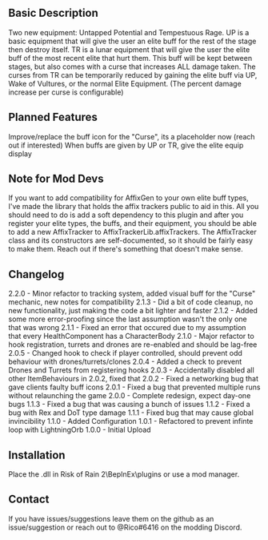 Basic Description
------------
Two new equipment: Untapped Potential and Tempestuous Rage.
UP is a basic equipment that will give the user an elite buff for the rest of the stage then destroy itself.
TR is a lunar equipment that will give the user the elite buff of the most recent elite that hurt them. This buff will be kept between stages, but also comes with a curse that increases ALL damage taken.
The curses from TR can be temporarily reduced by gaining the elite buff via UP, Wake of Vultures, or the normal Elite Equipment. (The percent damage increase per curse is configurable)

Planned Features
------------
Improve/replace the buff icon for the "Curse", its a placeholder now (reach out if interested)
When buffs are given by UP or TR, give the elite equip display

Note for Mod Devs
------------
If you want to add compatibility for AffixGen to your own elite buff types, I've made the library that holds the affix trackers public to aid in this.
All you should need to do is add a soft dependency to this plugin and after you register your elite types, the buffs, and their equipment, you should be able to add a new AffixTracker to AffixTrackerLib.affixTrackers.
The AffixTracker class and its constructors are self-documented, so it should be fairly easy to make them. Reach out if there's something that doesn't make sense.

Changelog
------------
2.2.0 - Minor refactor to tracking system, added visual buff for the "Curse" mechanic, new notes for compatibility
2.1.3 - Did a bit of code cleanup, no new functionality, just making the code a bit lighter and faster
2.1.2 - Added some more error-proofing since the last assumption wasn't the only one that was wrong
2.1.1 - Fixed an error that occured due to my assumption that every HealthComponent has a CharacterBody
2.1.0 - Major refactor to hook registration, turrets and drones are re-enabled and should be lag-free
2.0.5 - Changed hook to check if player controlled, should prevent odd behaviour with drones/turrets/clones
2.0.4 - Added a check to prevent Drones and Turrets from registering hooks
2.0.3 - Accidentally disabled all other ItemBehaviours in 2.0.2, fixed that
2.0.2 - Fixed a networking bug that gave clients faulty buff icons
2.0.1 - Fixed a bug that prevented multiple runs without relaunching the game
2.0.0 - Complete redesign, expect day-one bugs
1.1.3 - Fixed a bug that was causing a bunch of issues
1.1.2 - Fixed a bug with Rex and DoT type damage
1.1.1 - Fixed bug that may cause global invincibility
1.1.0 - Added Configuration
1.0.1 - Refactored to prevent infinte loop with LightningOrb
1.0.0 - Initial Upload

Installation
------------
Place the .dll in Risk of Rain 2\BepInEx\plugins or use a mod manager.

Contact
------------
If you have issues/suggestions leave them on the github as an issue/suggestion or reach out to @Rico#6416 on the modding Discord.
